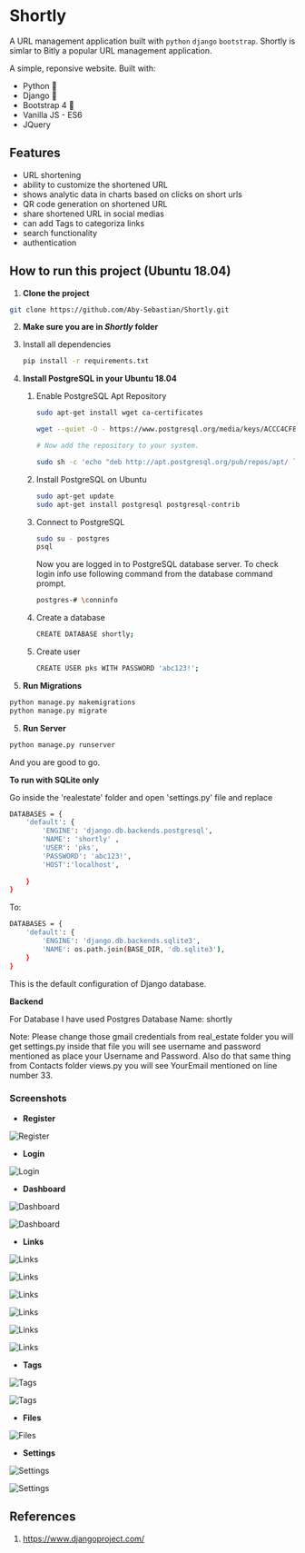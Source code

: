 # Shortly
<!-- 
This is a URL management application similar to Bitly. Shortly is a URL shortening service and a link management platform. 
With our platform, you shorten urls, build QR codes, see the shortened urls analytics, redirect links and leverage many more features.
# Real Estate Django Web App
-->
A URL management application built with `python` `django` `bootstrap`. Shortly is simlar to Bitly a popular URL management application.

A simple, reponsive  website. Built with:

- Python 🐍
- Django 🎸
- Bootstrap 4 🌈
- Vanilla JS - ES6
- JQuery

## Features

- URL shortening
- ability to customize the shortened URL
- shows analytic data in charts based on clicks on short urls
- QR code generation on shortened URL
- share shortened URL in social medias
- can add Tags to categoriza links
- search functionality
- authentication

## How to run this project (Ubuntu 18.04)

1. **Clone the project**

```sh
git clone https://github.com/Aby-Sebastian/Shortly.git
```

2.  **Make sure you are in *Shortly* folder**

   1. Install all dependencies

      ```sh
      pip install -r requirements.txt
      ```

3. **Install PostgreSQL in your Ubuntu 18.04**

   1. Enable PostgreSQL Apt Repository

      ```sh
      sudo apt-get install wget ca-certificates
      
      wget --quiet -O - https://www.postgresql.org/media/keys/ACCC4CF8.asc | sudo apt-key add -
      
      # Now add the repository to your system.
      
      sudo sh -c 'echo "deb http://apt.postgresql.org/pub/repos/apt/ `lsb_release -cs`-pgdg main" >> /etc/apt/sources.list.d/pgdg.list'
      ```

   2. Install PostgreSQL on Ubuntu

      ```sh
      sudo apt-get update
      sudo apt-get install postgresql postgresql-contrib
      ```

   3. Connect to PostgreSQL

      ```sh
      sudo su - postgres
      psql
      ```

      Now you are logged in to PostgreSQL database server. To check login info use following command from the database command prompt.

      ```sh
      postgres-# \conninfo
      ```

   4. Create a database

      ```sh
      CREATE DATABASE shortly;
      ```

   5. Create user 

      ```sh
      CREATE USER pks WITH PASSWORD 'abc123!';
      ```
   
4. **Run Migrations**

```sh
python manage.py makemigrations
python manage.py migrate
```

5. **Run Server**

```sh
python manage.py runserver 
```

And you are good to go. 


**To run with SQLite only**

Go inside the 'realestate' folder and open 'settings.py' file and replace

```sh
DATABASES = {
    'default': {
        'ENGINE': 'django.db.backends.postgresql',
        'NAME': 'shortly' ,
        'USER': 'pks',
        'PASSWORD': 'abc123!',
        'HOST':'localhost',
        
    }
}
```

To: 

```sh
DATABASES = {
    'default': {
        'ENGINE': 'django.db.backends.sqlite3',
        'NAME': os.path.join(BASE_DIR, 'db.sqlite3'),
    }
}
```

This is the default configuration of Django database.


**Backend**

For Database I have used Postgres Database Name: shortly

Note: Please change those gmail credentials from real_estate folder you will get settings.py inside that file you will see username and password mentioned as place your Username and Password. Also do that same thing from Contacts folder views.py you will see YourEmail mentioned on line number 33.

### Screenshots
<!--
- **HOME**

![Home](https://github.com/TheCaffeineDev/Real-Estate-Django-Web-App/blob/master/screenshots/s1.JPG)
-->
- **Register**

![Register](https://github.com/Aby-Sebastian/Shortly/blob/main/screenshots/register.png)

- **Login**

![Login](https://github.com/Aby-Sebastian/Shortly/blob/main/screenshots/login.png)

- **Dashboard**

![Dashboard](https://github.com/Aby-Sebastian/Shortly/blob/main/screenshots/dashboard1.png)

![Dashboard](https://github.com/Aby-Sebastian/Shortly/blob/main/screenshots/dashboard2.png)

- **Links** 


![Links](https://github.com/Aby-Sebastian/Shortly/blob/main/screenshots/links1.png)

![Links](https://github.com/Aby-Sebastian/Shortly/blob/main/screenshots/links2.png)

![Links](https://github.com/Aby-Sebastian/Shortly/blob/main/screenshots/links3.png)

![Links](https://github.com/Aby-Sebastian/Shortly/blob/main/screenshots/links4.png)

![Links](https://github.com/Aby-Sebastian/Shortly/blob/main/screenshots/links5.png)

![Links](https://github.com/Aby-Sebastian/Shortly/blob/main/screenshots/links6.png)

- **Tags** 

![Tags](https://github.com/Aby-Sebastian/Shortly/blob/main/screenshots/tags1.png)

![Tags](https://github.com/Aby-Sebastian/Shortly/blob/main/screenshots/tags2.png)

- **Files** 

![Files](https://github.com/Aby-Sebastian/Shortly/blob/main/screenshots/files1.png)

- **Settings** 

![Settings](https://github.com/Aby-Sebastian/Shortly/blob/main/screenshots/settings1.png)

![Settings](https://github.com/Aby-Sebastian/Shortly/blob/main/screenshots/settings2.png)
<!--
- **Admin Panel - 1**

![Admin](https://github.com/TheCaffeineDev/Real-Estate-Django-Web-App/blob/master/screenshots/s5adm.JPG)

- **Admin Panel - 2**

![Admin](https://github.com/TheCaffeineDev/Real-Estate-Django-Web-App/blob/master/screenshots/s6r.JPG)

- **About**

![About ](https://github.com/TheCaffeineDev/Real-Estate-Django-Web-App/blob/master/screenshots/s2about.JPG)


## Acknowledgments

Many thanks to [@bradtraversy](https://github.com/bradtraversy) for his awesome course.
-->
## References

1. https://www.djangoproject.com/
